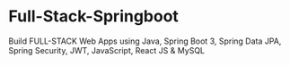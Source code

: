 # Full-Stack-Springboot 
Build FULL-STACK Web Apps using Java, Spring Boot 3, Spring Data JPA, Spring Security, JWT, JavaScript, React JS & MySQL
